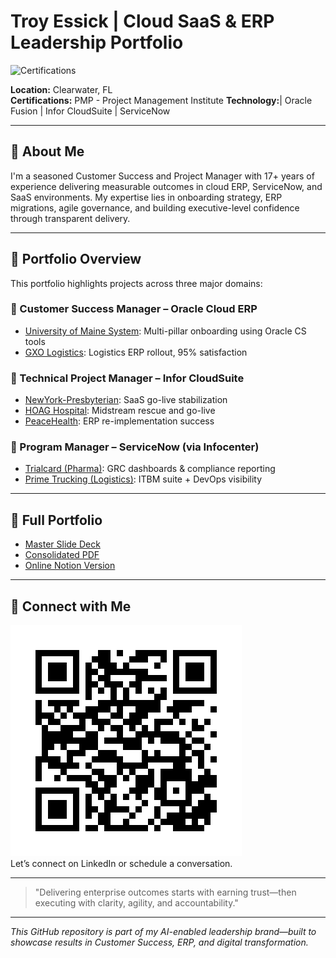 # Troy Essick | Cloud SaaS & ERP Leadership Portfolio

![Certifications](./assets/logos_banner.png)

**Location:** Clearwater, FL  
**Certifications:** PMP - Project Management Institute
**Technology:**| Oracle Fusion | Infor CloudSuite | ServiceNow

---

## 🔹 About Me
I'm a seasoned Customer Success and Project Manager with 17+ years of experience delivering measurable outcomes in cloud ERP, ServiceNow, and SaaS environments. My expertise lies in onboarding strategy, ERP migrations, agile governance, and building executive-level confidence through transparent delivery.

---

## 📁 Portfolio Overview
This portfolio highlights projects across three major domains:

### 🔸 Customer Success Manager – Oracle Cloud ERP
- [University of Maine System](./oracle-csm/UOM_CSM_Summary.pdf): Multi-pillar onboarding using Oracle CS tools
- [GXO Logistics](./oracle-csm/GXO_CSM_Summary.pdf): Logistics ERP rollout, 95% satisfaction

### 🔸 Technical Project Manager – Infor CloudSuite
- [NewYork-Presbyterian](./infor-tpm/NYP_TPM_Summary.pdf): SaaS go-live stabilization
- [HOAG Hospital](./infor-tpm/HOAG_TPM_Summary.pdf): Midstream rescue and go-live
- [PeaceHealth](./infor-tpm/PeaceHealth_TPM_Summary.pdf): ERP re-implementation success

### 🔸 Program Manager – ServiceNow (via Infocenter)
- [Trialcard (Pharma)](./servicenow-pm/Trialcard_PM_Summary.pdf): GRC dashboards & compliance reporting
- [Prime Trucking (Logistics)](./servicenow-pm/Prime_PM_Summary.pdf): ITBM suite + DevOps visibility

---

## 🧾 Full Portfolio
- [Master Slide Deck](./slide-deck/Troy_Essick_Portfolio_Slides.pdf)
- [Consolidated PDF](./slide-deck/Troy_Essick_Portfolio_Full.pdf)
- [Online Notion Version](./notion-link.txt)

---

## 🔗 Connect with Me
[![LinkedIn](./assets/linkedin_qr_troy_essick.png)](https://www.linkedin.com/in/troy-essick/)  
Let’s connect on LinkedIn or schedule a conversation.

---

> "Delivering enterprise outcomes starts with earning trust—then executing with clarity, agility, and accountability."

---

*This GitHub repository is part of my AI-enabled leadership brand—built to showcase results in Customer Success, ERP, and digital transformation.*
